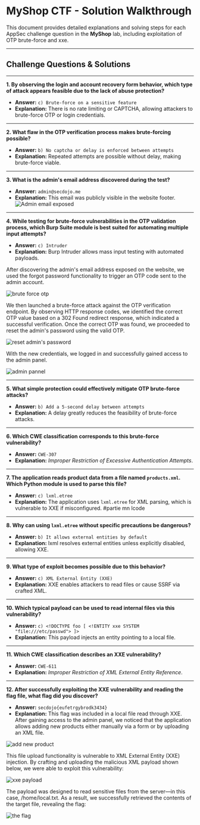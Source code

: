 # MyShop CTF - Solution Walkthrough

This document provides detailed explanations and solving steps for each AppSec challenge question in the **MyShop** lab, including exploitation of OTP brute-force and xxe.

---

## Challenge Questions & Solutions

---

**1. By observing the login and account recovery form behavior, which type of attack appears feasible due to the lack of abuse protection?**  
- **Answer:** `c) Brute-force on a sensitive feature`  
- **Explanation:** There is no rate limiting or CAPTCHA, allowing attackers to brute-force OTP or login credentials.

---

**2. What flaw in the OTP verification process makes brute-forcing possible?**  
- **Answer:** `b) No captcha or delay is enforced between attempts`  
- **Explanation:** Repeated attempts are possible without delay, making brute-force viable.

---

**3. What is the admin's email address discovered during the test?**  
- **Answer:** `admin@secdojo.me`  
- **Explanation:** This email was publicly visible in the website footer.  
  ![Admin email exposed](images/mail_admin.png)

---

**4. While testing for brute-force vulnerabilities in the OTP validation process, which Burp Suite module is best suited for automating multiple input attempts?**  
- **Answer:** `c) Intruder`  
- **Explanation:** Burp Intruder allows mass input testing with automated payloads.

After discovering the admin's email address exposed on the website, we used the forgot password functionality to trigger an OTP code sent to the admin account.

![brute force otp](images/brute_force_otp.png)

We then launched a brute-force attack against the OTP verification endpoint. By observing HTTP response codes, we identified the correct OTP value based on a 302 Found redirect response, which indicated a successful verification.
Once the correct OTP was found, we proceeded to reset the admin's password using the valid OTP.

![reset admin's password](images/reset_password.png)

With the new credentials, we logged in and successfully gained access to the admin panel.

![admin pannel](images/access_to_admin_page.png)

---

**5. What simple protection could effectively mitigate OTP brute-force attacks?**  
- **Answer:** `b) Add a 5-second delay between attempts`  
- **Explanation:** A delay greatly reduces the feasibility of brute-force attacks.

---

**6. Which CWE classification corresponds to this brute-force vulnerability?**  
- **Answer:** `CWE-307`  
- **Explanation:** *Improper Restriction of Excessive Authentication Attempts*.

---

**7. The application reads product data from a file named `products.xml`. Which Python module is used to parse this file?**  
- **Answer:** `c) lxml.etree`  
- **Explanation:** The application uses `lxml.etree` for XML parsing, which is vulnerable to XXE if misconfigured.
#partie mn lcode

---

**8. Why can using `lxml.etree` without specific precautions be dangerous?**  
- **Answer:** `b) It allows external entities by default`  
- **Explanation:** lxml resolves external entities unless explicitly disabled, allowing XXE.

---

**9. What type of exploit becomes possible due to this behavior?**  
- **Answer:** `c) XML External Entity (XXE)`  
- **Explanation:** XXE enables attackers to read files or cause SSRF via crafted XML.

---

**10. Which typical payload can be used to read internal files via this vulnerability?**  
- **Answer:** `c) <!DOCTYPE foo [ <!ENTITY xxe SYSTEM "file:///etc/passwd"> ]>`  
- **Explanation:** This payload injects an entity pointing to a local file.

---

**11. Which CWE classification describes an XXE vulnerability?**  
- **Answer:** `CWE-611`  
- **Explanation:** *Improper Restriction of XML External Entity Reference*.

---

**12. After successfully exploiting the XXE vulnerability and reading the flag file, what flag did you discover?**  
- **Answer:** `secdojo{eufetrgybrodk3434}`  
- **Explanation:** This flag was included in a local file read through XXE.
After gaining access to the admin panel, we noticed that the application allows adding new products either manually via a form or by uploading an XML file.

![add new product](images/add_new_product.png)

This file upload functionality is vulnerable to XML External Entity (XXE) injection.
By crafting and uploading the malicious XML payload shown below, we were able to exploit this vulnerability:

![xxe payload](images/xxe_payload.png)

The payload was designed to read sensitive files from the server—in this case, /home/local.txt.
As a result, we successfully retrieved the contents of the target file, revealing the flag:

![the flag](images/flag.png)



